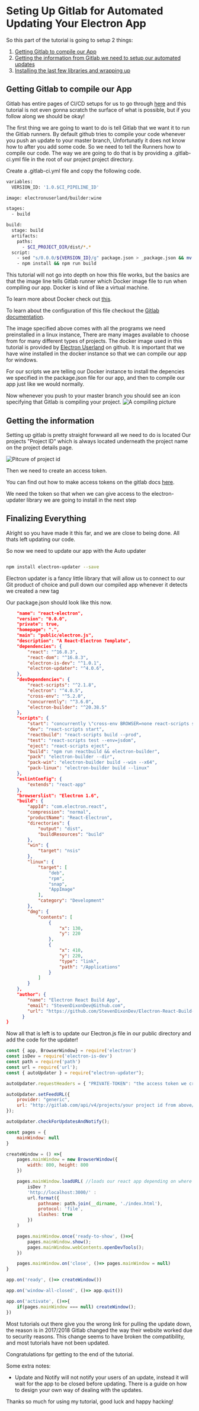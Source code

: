 # Seting Up Gitlab for Automated Updating Your Electron App

So this part of the tutorial is going to setup 2 things:

1. [Getting Gitlab to compile our App](#getting-gitlab-to-compile-our-app)
2. [Getting the information from Gitlab we need to setup our automated updates](#getting-the-information)
3. [Installing the last few libraries and wrapping up](#finalizing-everything)

## Getting Gitlab to compile our App 

Gitlab has entire pages of CI/CD setups for us to go through [here](https://docs.gitlab.com/ee/ci/) and this tutorial is not even gonna scratch the surface of what is possible, but if you follow along we should be okay!

The first thing we are going to want to do is tell Gitlab that we want it to run the Gitlab runners. By default github tries to compile your code whenever you push an update to your master branch, Unfortunatly it does not know how to after you add some code. So we need to tell the Runners how to compile our code.  The way we are going to do that is by providing a .gitlab-ci.yml file in the root of our project project directory.

Create a .gitlab-ci.yml file and copy the following code.

```Bash
variables:
  VERSION_ID: '1.0.$CI_PIPELINE_ID'

image: electronuserland/builder:wine

stages:
  - build

build:
  stage: build
  artifacts:
    paths:
      - $CI_PROJECT_DIR/dist/*.*
  script:
    - sed "s/0.0.0/${VERSION_ID}/g" package.json > _package.json && mv _package.json package.json
    - npm install && npm run build

```

This tutorial will not go into depth on how this file works, but the basics are that the image line tells Gitlab runner which Docker image file to run when compiling our app. Docker is kind of like a virtual machine.

To learn more about Docker check out [this](https://opensource.com/resources/what-docker).

To learn about the configuration of this file checkout the [Gitlab documentation](https://docs.gitlab.com/ee/ci/yaml/).

The image specified above comes with all the programs we need preinstalled in a linux instance, There are many images available to choose from for many different types of projects. 
The docker image used in this tutorial is provided by [Electron Userland](https://github.com/electron-userland) on github. It is important that we have wine installed in the docker instance so that we can compile our app for windows.

For our scripts we are telling our Docker instance to install the depencies we specified in the package.json file for our app, and then to compile our app just like we would normally.

Now whenever you push to your master branch you should see an icon specifying that Gitlab is compiling your project. ![A compiling picture](https://docs.gitlab.com/ee/ci/examples/laravel_with_gitlab_and_envoy/img/pipelines_page.png)

## Getting the information

Setting up gitlab is pretty straight forwward all we need to do is located Our projects "Project ID" which is always located underneath the project name on the project details page.

![Pitcure of project id](https://i.stack.imgur.com/u0K4w.png)

Then we need to create an access token.

You can find out how to make access tokens on the gitlab docs [here](https://docs.gitlab.com/ee/user/profile/personal_access_tokens.html).

We need the token so that when we can give access to the electron-updater library we are going to install in the next step

## Finalizing Everything

Alright so you have made it this far, and we are close to being done. All thats left updating our code.

So now we need to update our app with the Auto updater

```Bash

npm install electron-updater --save

```

Electron updater is a fancy little library that will allow us to connect to our Git product of choice and pull down our compiled app whenever it detects we created a new tag

Our package.json should look like this now.

```Json {
    "name": "react-electron",
    "version": "0.0.0",
    "private": true,
    "homepage": ".",
    "main": "public/electron.js",
    "description": "A React-Electron Template",
    "dependencies": {
        "react": "^16.8.3",
        "react-dom": "^16.8.3",
        "electron-is-dev": "^1.0.1",
        "electron-updater": "^4.0.6",
    },
    "devDependencies": {
        "react-scripts": "^2.1.8",
        "electron": "^4.0.5",
        "cross-env": "^5.2.0",
        "concurrently": "^3.6.0",
        "electron-builder": "^20.38.5"
    },
    "scripts": {
        "start": "concurrently \"cross-env BROWSER=none react-scripts start\" \"wait-on http://localhost:3000 && electron .\"",
        "dev": "react-scripts start",
        "reactbuild": "react-scripts build --prod",
        "test": "react-scripts test --env=jsdom",
        "eject": "react-scripts eject",
        "build": "npm run reactbuild && electron-builder",
        "pack": "electron-builder --dir",
        "pack-win": "electron-builder build --win --x64",
        "pack-linux": "electron-builder build --linux"
    },
    "eslintConfig": {
        "extends": "react-app"
    },
    "browserslist": "Electron 1.6",
    "build": {
        "appId": "com.electron.react",
        "compression": "normal",
        "productName": "React-Electron",
        "directories": {
            "output": "dist",
            "buildResources": "build"
        },
        "win": {
            "target": "nsis"
        },
        "linux": {
            "target": [
                "deb",
                "rpm",
                "snap",
                "AppImage"
            ],
            "category": "Development"
        },
        "dmg": {
            "contents": [
                {
                    "x": 130,
                    "y": 220
                },
                {
                    "x": 410,
                    "y": 220,
                    "type": "link",
                    "path": "/Applications"
                }
            ]
        }
    },
    "author": {
        "name": "Electron React Build App",
        "email": "StevenDixonDev@Github.com",
        "url": "https://github.com/StevenDixonDev/Electron-React-Build-Guide"
      }
}

```

Now all that is left is to update our Electron.js file in our public directory and add the code for the updater!

```JavaScript
const { app, BrowserWindow} = require('electron')
const isDev = require('electron-is-dev')
const path = require('path')
const url = require('url');
const { autoUpdater } = require("electron-updater");

autoUpdater.requestHeaders = { "PRIVATE-TOKEN": "the access token we created above" };

autoUpdater.setFeedURL({
    provider: "generic",
    url: "http://gitlab.com/api/v4/projects/your project id from above/jobs/artifacts/master/raw/dist/?job=build"
});

autoUpdater.checkForUpdatesAndNotify();

const pages = {
    mainWindow: null
}

createWindow = () =>{
    pages.mainWindow = new BrowserWindow({
        width: 800, height: 800
    })

    pages.mainWindow.loadURL( //loads our react app depending on where its located during development and production
        isDev ? 
        'http://localhost:3000/' : 
        url.format({
            pathname: path.join(__dirname, './index.html'),
            protocol: 'file',
            slashes: true
        })
    )

    pages.mainWindow.once('ready-to-show', ()=>{
        pages.mainWindow.show();
        pages.mainWindow.webContents.openDevTools();
    })

    pages.mainWindow.on('close', ()=> pages.mainWindow = null)
}

app.on('ready', ()=> createWindow())

app.on('window-all-closed', ()=> app.quit())

app.on('activate', ()=>{
    if(pages.mainWindow === null) createWindow();
})
```

Most tutorials out there give you the wrong link for pulling the update down, the reason is in 2017/2018 Gitlab changed the way their website worked due to security reasons. This change seems to have broken the compatibility, and most tutorials have not been updated.

Congratulations fpr getting to the end of the tutorial.

Some extra notes: 

- Update and Notify will not notify your users of an update, instead it will wait for the app to be closed before updating. There is a guide on how to design your own way of dealing with the updates. 

Thanks so much for using my tutorial, good luck and happy hacking!